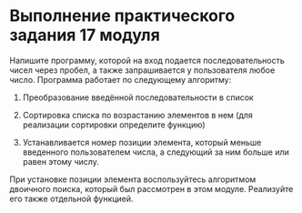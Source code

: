 # Выполнение практического задания 17 модуля
Напишите программу, которой на вход подается последовательность чисел через пробел, а также запрашивается у пользователя любое число.
Программа работает по следующему алгоритму:

1. Преобразование введённой последовательности в список

2. Сортировка списка по возрастанию элементов в нем (для реализации сортировки определите функцию)

3. Устанавливается номер позиции элемента, который меньше введенного пользователем числа, а следующий за ним больше или равен этому числу.

При установке позиции элемента воспользуйтесь алгоритмом двоичного поиска, который был рассмотрен в этом модуле. Реализуйте его также отдельной функцией.
